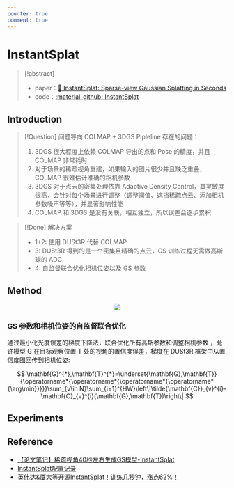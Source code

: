 ```yaml
---
counter: true
comment: true
---
```


# InstantSplat

> [!abstract]
> - paper：[:book: InstantSplat: Sparse-view Gaussian Splatting in Seconds](https://arxiv.org/abs/2403.20309)
> - code：[:material-github: InstantSplat](https://github.com/NVlabs/InstantSplat)

## Introduction

> [!Question] 问题导向
> COLMAP + 3DGS Pipleline 存在的问题：
> 1. 3DGS 很大程度上依赖 COLMAP 导出的点和 Pose 的精度，并且 COLMAP 非常耗时
> 2. 对于场景的稀疏视角重建，如果输入的图片很少并且缺乏重叠，COLMAP 很难估计准确的相机参数
> 3. 3DGS 对于点云的密集处理依靠 Adaptive Density Control，其灵敏度很高，会针对每个场景进行调整（调整阈值、遮挡稀疏点云、添加相机参数噪声等等），并显著影响性能
> 4. COLMAP 和 3DGS 是没有关联，相互独立，所以误差会逐步累积

> [!Done] 解决方案
> - 1+2: 使用 DUSt3R 代替 COLMAP
> - 3: DUSt3R 得到的是一个密集且精确的点云，GS 训练过程无需做高斯球的 ADC
> - 4: 自监督联合优化相机位姿以及 GS 参数


## Method

<center><img src="https://cdn.jsdelivr.net/gh/jujimeizuo/note@gh-pages/assets/images/cv/slam/instant-splat-1.jpg"></center>

### GS 参数和相机位姿的自监督联合优化


通过最小化光度误差的梯度下降法，联合优化所有高斯参数和调整相机参数 ，允许模型 G 在目标观察位置 T 处的视角的置信度误差，梯度在 DUSt3R 框架中从置信度图回传到相机位姿:

$$
\mathbf{G}^{*},\mathbf{T}^{*}=\underset{\mathbf{G},\mathbf{T}}{\operatorname*{\operatorname*{\operatorname*{\operatorname*{\arg\min}}}}}\sum_{v\in N}\sum_{i=1}^{HW}\left\|\tilde{\mathbf{C}}_{v}^{i}-\mathbf{C}_{v}^{i}(\mathbf{G},\mathbf{T})\right\|
$$

## Experiments



## Reference

- [【论文笔记】稀疏视角40秒左右生成GS模型-InstantSplat
](https://blog.csdn.net/m0_74310646/article/details/141145147)
- [InstantSplat配置记录](https://blog.csdn.net/m0_74310646/article/details/140935837?depth_1-utm_source=distribute.pc_relevant.none-task-blog-2~default~BlogCommendFromBaidu~Ctr-2-140935837-blog-141145147.235%5Ev43%5Econtrol)
- [英伟达&厦大等开源InstantSplat！训练几秒钟，涨点62%！](https://blog.csdn.net/CV_Autobot/article/details/141160765?depth_1-utm_source=distribute.pc_relevant.none-task-blog-2~default~BlogCommendFromBaidu~Rate-4-141160765-blog-141145147.235%5Ev43%5Econtrol)